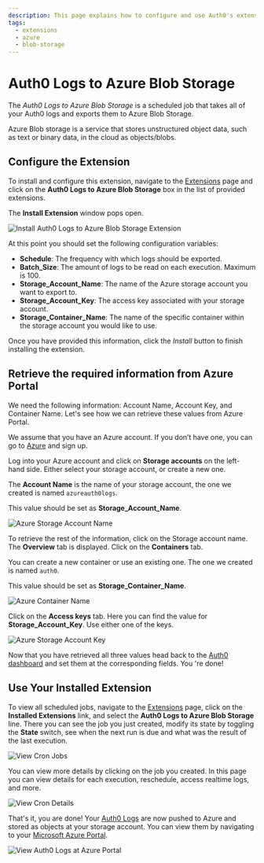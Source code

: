 ```yaml
---
description: This page explains how to configure and use Auth0's extension for Auth0 Logs to Azure Blob Storage.
tags:
  - extensions
  - azure
  - blob-storage
---
```


# Auth0 Logs to Azure Blob Storage

The *Auth0 Logs to Azure Blob Storage* is a scheduled job that takes all of your Auth0 logs and exports them to Azure Blob Storage.

Azure Blob storage is a service that stores unstructured object data, such as text or binary data, in the cloud as objects/blobs.

## Configure the Extension

To install and configure this extension, navigate to the [Extensions](${manage_url}/#/extensions) page and click on the __Auth0 Logs to Azure Blob Storage__ box in the list of provided extensions.

The __Install Extension__ window pops open.

![Install Auth0 Logs to Azure Blob Storage Extension](/media/articles/extensions/azure/extension-mgmt-azure.png)

At this point you should set the following configuration variables:

- __Schedule__: The frequency with which logs should be exported.
- __Batch_Size__: The amount of logs to be read on each execution. Maximum is 100.
- __Storage_Account_Name__: The name of the Azure storage account you want to export to.
- __Storage_Account_Key__: The access key associated with your storage account.
- __Storage_Container_Name__: The name of the specific container within the storage account you would like to use.

Once you have provided this information, click the *Install* button to finish installing the extension.

## Retrieve the required information from Azure Portal

We need the following information: Account Name, Account Key, and Container Name. Let's see how we can retrieve these values from Azure Portal.

We assume that you have an Azure account. If you don’t have one, you can go to [Azure](http://azure.microsoft.com/) and sign up.

Log into your Azure account and click on __Storage accounts__ on the left-hand side. Either select your storage account, or create a new one.

The __Account Name__ is the name of your storage account, the one we created is named `azureauth0logs`.

This value should be set as __Storage_Account_Name__.

![Azure Storage Account Name](/media/articles/extensions/azure/storage-accnt-name.png)

To retrieve the rest of the information, click on the Storage account name. The __Overview__ tab is displayed. Click on the __Containers__ tab.

You can create a new container or use an existing one. The one we created is named `auth0`.

This value should be set as __Storage_Container_Name__.

![Azure Container Name](/media/articles/extensions/azure/storage-container-name.png)

Click on the __Access keys__ tab. Here you can find the value for __Storage_Account_Key__. Use either one of the keys.

![Azure Storage Account Key](/media/articles/extensions/azure/storage-accnt-key.png)

Now that you have retrieved all three values head back to the [Auth0 dashboard](${manage_url}) and set them at the corresponding fields. You 're done!


## Use Your Installed Extension

To view all scheduled jobs, navigate to the [Extensions](${manage_url}/#/extensions) page, click on the __Installed Extensions__ link, and select the __Auth0 Logs to Azure Blob Storage__ line. There you can see the job you just created, modify its state by toggling the __State__ switch, see when the next run is due and what was the result of the last execution.

![View Cron Jobs](/media/articles/extensions/azure/view-cron-jobs.png)

You can view more details by clicking on the job you created. In this page you can view details for each execution, reschedule, access realtime logs, and more.

![View Cron Details](/media/articles/extensions/azure/view-cron-details.png)

That's it, you are done! Your [Auth0 Logs](${manage_url}/#/logs) are now pushed to Azure and stored as objects at your storage account. You can view them by navigating to your [Microsoft Azure Portal](https://portal.azure.com).

![View Auth0 Logs at Azure Portal](/media/articles/extensions/azure/auth0-logs-at-azure.png)
